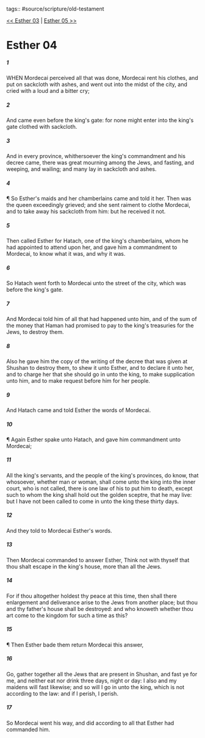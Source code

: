 tags:: #source/scripture/old-testament

[<< Esther 03](/Old_Testament/17_Esther/Esther_03.md) | [Esther 05 >>](/Old_Testament/17_Esther/Esther_05.md)

# Esther 04

##### 1

WHEN Mordecai perceived all that was done, Mordecai rent his clothes, and put on sackcloth with ashes, and went out into the midst of the city, and cried with a loud and a bitter cry;

##### 2

And came even before the king's gate: for none might enter into the king's gate clothed with sackcloth.

##### 3

And in every province, whithersoever the king's commandment and his decree came, there was great mourning among the Jews, and fasting, and weeping, and wailing; and many lay in sackcloth and ashes.

##### 4

¶ So Esther's maids and her chamberlains came and told it her. Then was the queen exceedingly grieved; and she sent raiment to clothe Mordecai, and to take away his sackcloth from him: but he received it not.

##### 5

Then called Esther for Hatach, one of the king's chamberlains, whom he had appointed to attend upon her, and gave him a commandment to Mordecai, to know what it was, and why it was.

##### 6

So Hatach went forth to Mordecai unto the street of the city, which was before the king's gate.

##### 7

And Mordecai told him of all that had happened unto him, and of the sum of the money that Haman had promised to pay to the king's treasuries for the Jews, to destroy them.

##### 8

Also he gave him the copy of the writing of the decree that was given at Shushan to destroy them, to shew it unto Esther, and to declare it unto her, and to charge her that she should go in unto the king, to make supplication unto him, and to make request before him for her people.

##### 9

And Hatach came and told Esther the words of Mordecai.

##### 10

¶ Again Esther spake unto Hatach, and gave him commandment unto Mordecai;

##### 11

All the king's servants, and the people of the king's provinces, do know, that whosoever, whether man or woman, shall come unto the king into the inner court, who is not called, there is one law of his to put him to death, except such to whom the king shall hold out the golden sceptre, that he may live: but I have not been called to come in unto the king these thirty days.

##### 12

And they told to Mordecai Esther's words.

##### 13

Then Mordecai commanded to answer Esther, Think not with thyself that thou shalt escape in the king's house, more than all the Jews.

##### 14

For if thou altogether holdest thy peace at this time, then shall there enlargement and deliverance arise to the Jews from another place; but thou and thy father's house shall be destroyed: and who knoweth whether thou art come to the kingdom for such a time as this?

##### 15

¶ Then Esther bade them return Mordecai this answer,

##### 16

Go, gather together all the Jews that are present in Shushan, and fast ye for me, and neither eat nor drink three days, night or day: I also and my maidens will fast likewise; and so will I go in unto the king, which is not according to the law: and if I perish, I perish.

##### 17

So Mordecai went his way, and did according to all that Esther had commanded him.
